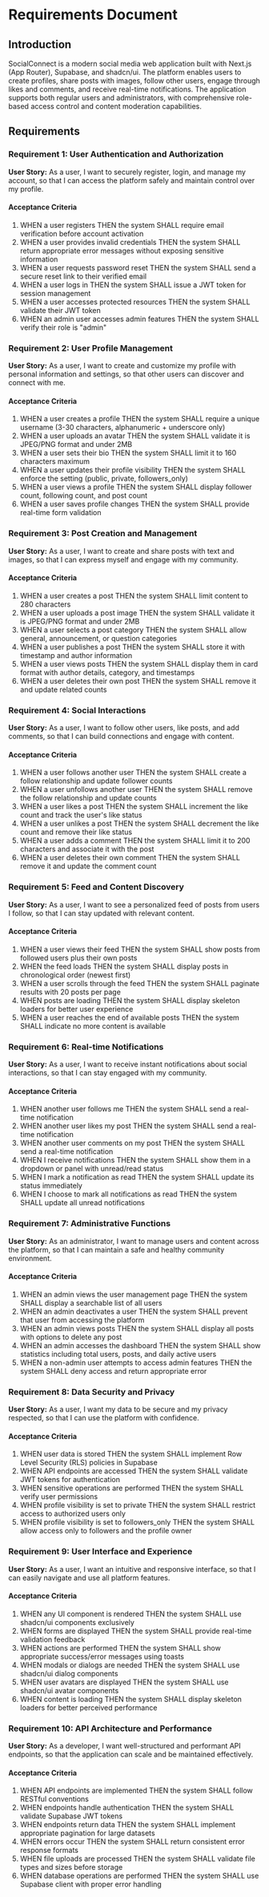 # Requirements Document

## Introduction

SocialConnect is a modern social media web application built with Next.js (App Router), Supabase, and shadcn/ui. The platform enables users to create profiles, share posts with images, follow other users, engage through likes and comments, and receive real-time notifications. The application supports both regular users and administrators, with comprehensive role-based access control and content moderation capabilities.

## Requirements

### Requirement 1: User Authentication and Authorization

**User Story:** As a user, I want to securely register, login, and manage my account, so that I can access the platform safely and maintain control over my profile.

#### Acceptance Criteria

1. WHEN a user registers THEN the system SHALL require email verification before account activation
2. WHEN a user provides invalid credentials THEN the system SHALL return appropriate error messages without exposing sensitive information
3. WHEN a user requests password reset THEN the system SHALL send a secure reset link to their verified email
4. WHEN a user logs in THEN the system SHALL issue a JWT token for session management
5. WHEN a user accesses protected resources THEN the system SHALL validate their JWT token
6. WHEN an admin user accesses admin features THEN the system SHALL verify their role is "admin"

### Requirement 2: User Profile Management

**User Story:** As a user, I want to create and customize my profile with personal information and settings, so that other users can discover and connect with me.

#### Acceptance Criteria

1. WHEN a user creates a profile THEN the system SHALL require a unique username (3-30 characters, alphanumeric + underscore only)
2. WHEN a user uploads an avatar THEN the system SHALL validate it is JPEG/PNG format and under 2MB
3. WHEN a user sets their bio THEN the system SHALL limit it to 160 characters maximum
4. WHEN a user updates their profile visibility THEN the system SHALL enforce the setting (public, private, followers_only)
5. WHEN a user views a profile THEN the system SHALL display follower count, following count, and post count
6. WHEN a user saves profile changes THEN the system SHALL provide real-time form validation

### Requirement 3: Post Creation and Management

**User Story:** As a user, I want to create and share posts with text and images, so that I can express myself and engage with my community.

#### Acceptance Criteria

1. WHEN a user creates a post THEN the system SHALL limit content to 280 characters
2. WHEN a user uploads a post image THEN the system SHALL validate it is JPEG/PNG format and under 2MB
3. WHEN a user selects a post category THEN the system SHALL allow general, announcement, or question categories
4. WHEN a user publishes a post THEN the system SHALL store it with timestamp and author information
5. WHEN a user views posts THEN the system SHALL display them in card format with author details, category, and timestamps
6. WHEN a user deletes their own post THEN the system SHALL remove it and update related counts

### Requirement 4: Social Interactions

**User Story:** As a user, I want to follow other users, like posts, and add comments, so that I can build connections and engage with content.

#### Acceptance Criteria

1. WHEN a user follows another user THEN the system SHALL create a follow relationship and update follower counts
2. WHEN a user unfollows another user THEN the system SHALL remove the follow relationship and update counts
3. WHEN a user likes a post THEN the system SHALL increment the like count and track the user's like status
4. WHEN a user unlikes a post THEN the system SHALL decrement the like count and remove their like status
5. WHEN a user adds a comment THEN the system SHALL limit it to 200 characters and associate it with the post
6. WHEN a user deletes their own comment THEN the system SHALL remove it and update the comment count

### Requirement 5: Feed and Content Discovery

**User Story:** As a user, I want to see a personalized feed of posts from users I follow, so that I can stay updated with relevant content.

#### Acceptance Criteria

1. WHEN a user views their feed THEN the system SHALL show posts from followed users plus their own posts
2. WHEN the feed loads THEN the system SHALL display posts in chronological order (newest first)
3. WHEN a user scrolls through the feed THEN the system SHALL paginate results with 20 posts per page
4. WHEN posts are loading THEN the system SHALL display skeleton loaders for better user experience
5. WHEN a user reaches the end of available posts THEN the system SHALL indicate no more content is available

### Requirement 6: Real-time Notifications

**User Story:** As a user, I want to receive instant notifications about social interactions, so that I can stay engaged with my community.

#### Acceptance Criteria

1. WHEN another user follows me THEN the system SHALL send a real-time notification
2. WHEN another user likes my post THEN the system SHALL send a real-time notification
3. WHEN another user comments on my post THEN the system SHALL send a real-time notification
4. WHEN I receive notifications THEN the system SHALL show them in a dropdown or panel with unread/read status
5. WHEN I mark a notification as read THEN the system SHALL update its status immediately
6. WHEN I choose to mark all notifications as read THEN the system SHALL update all unread notifications

### Requirement 7: Administrative Functions

**User Story:** As an administrator, I want to manage users and content across the platform, so that I can maintain a safe and healthy community environment.

#### Acceptance Criteria

1. WHEN an admin views the user management page THEN the system SHALL display a searchable list of all users
2. WHEN an admin deactivates a user THEN the system SHALL prevent that user from accessing the platform
3. WHEN an admin views posts THEN the system SHALL display all posts with options to delete any post
4. WHEN an admin accesses the dashboard THEN the system SHALL show statistics including total users, posts, and daily active users
5. WHEN a non-admin user attempts to access admin features THEN the system SHALL deny access and return appropriate error

### Requirement 8: Data Security and Privacy

**User Story:** As a user, I want my data to be secure and my privacy respected, so that I can use the platform with confidence.

#### Acceptance Criteria

1. WHEN user data is stored THEN the system SHALL implement Row Level Security (RLS) policies in Supabase
2. WHEN API endpoints are accessed THEN the system SHALL validate JWT tokens for authentication
3. WHEN sensitive operations are performed THEN the system SHALL verify user permissions
4. WHEN profile visibility is set to private THEN the system SHALL restrict access to authorized users only
5. WHEN profile visibility is set to followers_only THEN the system SHALL allow access only to followers and the profile owner

### Requirement 9: User Interface and Experience

**User Story:** As a user, I want an intuitive and responsive interface, so that I can easily navigate and use all platform features.

#### Acceptance Criteria

1. WHEN any UI component is rendered THEN the system SHALL use shadcn/ui components exclusively
2. WHEN forms are displayed THEN the system SHALL provide real-time validation feedback
3. WHEN actions are performed THEN the system SHALL show appropriate success/error messages using toasts
4. WHEN modals or dialogs are needed THEN the system SHALL use shadcn/ui dialog components
5. WHEN user avatars are displayed THEN the system SHALL use shadcn/ui avatar components
6. WHEN content is loading THEN the system SHALL display skeleton loaders for better perceived performance

### Requirement 10: API Architecture and Performance

**User Story:** As a developer, I want well-structured and performant API endpoints, so that the application can scale and be maintained effectively.

#### Acceptance Criteria

1. WHEN API endpoints are implemented THEN the system SHALL follow RESTful conventions
2. WHEN endpoints handle authentication THEN the system SHALL validate Supabase JWT tokens
3. WHEN endpoints return data THEN the system SHALL implement appropriate pagination for large datasets
4. WHEN errors occur THEN the system SHALL return consistent error response formats
5. WHEN file uploads are processed THEN the system SHALL validate file types and sizes before storage
6. WHEN database operations are performed THEN the system SHALL use Supabase client with proper error handling